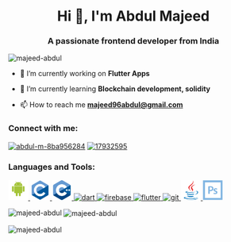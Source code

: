 <h1 align="center">Hi 👋, I'm Abdul Majeed</h1>
<h3 align="center">A passionate frontend developer from India</h3>

<p align="left"> <img src="https://komarev.com/ghpvc/?username=majeed-abdul&label=Profile%20views&color=0e75b6&style=flat" alt="majeed-abdul" /> </p>

- 🔭 I’m currently working on **Flutter Apps**

- 🌱 I’m currently learning **Blockchain development, solidity**

- 📫 How to reach me **majeed96abdul@gmail.com**

<h3 align="left">Connect with me:</h3>
<p align="left">
<a href="https://linkedin.com/in/abdul-m-8ba956284" target="blank"><img align="center" src="https://raw.githubusercontent.com/rahuldkjain/github-profile-readme-generator/master/src/images/icons/Social/linked-in-alt.svg" alt="abdul-m-8ba956284" height="30" width="40" /></a>
<a href="https://stackoverflow.com/users/17932595" target="blank"><img align="center" src="https://raw.githubusercontent.com/rahuldkjain/github-profile-readme-generator/master/src/images/icons/Social/stack-overflow.svg" alt="17932595" height="30" width="40" /></a>
</p>

<h3 align="left">Languages and Tools:</h3>
<p align="left"> <a href="https://developer.android.com" target="_blank" rel="noreferrer"> <img src="https://raw.githubusercontent.com/devicons/devicon/master/icons/android/android-original-wordmark.svg" alt="android" width="40" height="40"/> </a> <a href="https://www.cprogramming.com/" target="_blank" rel="noreferrer"> <img src="https://raw.githubusercontent.com/devicons/devicon/master/icons/c/c-original.svg" alt="c" width="40" height="40"/> </a> <a href="https://www.w3schools.com/cpp/" target="_blank" rel="noreferrer"> <img src="https://raw.githubusercontent.com/devicons/devicon/master/icons/cplusplus/cplusplus-original.svg" alt="cplusplus" width="40" height="40"/> </a> <a href="https://dart.dev" target="_blank" rel="noreferrer"> <img src="https://www.vectorlogo.zone/logos/dartlang/dartlang-icon.svg" alt="dart" width="40" height="40"/> </a> <a href="https://firebase.google.com/" target="_blank" rel="noreferrer"> <img src="https://www.vectorlogo.zone/logos/firebase/firebase-icon.svg" alt="firebase" width="40" height="40"/> </a> <a href="https://flutter.dev" target="_blank" rel="noreferrer"> <img src="https://www.vectorlogo.zone/logos/flutterio/flutterio-icon.svg" alt="flutter" width="40" height="40"/> </a> <a href="https://git-scm.com/" target="_blank" rel="noreferrer"> <img src="https://www.vectorlogo.zone/logos/git-scm/git-scm-icon.svg" alt="git" width="40" height="40"/> </a> <a href="https://www.java.com" target="_blank" rel="noreferrer"> <img src="https://raw.githubusercontent.com/devicons/devicon/master/icons/java/java-original.svg" alt="java" width="40" height="40"/> </a> <a href="https://www.photoshop.com/en" target="_blank" rel="noreferrer"> <img src="https://raw.githubusercontent.com/devicons/devicon/master/icons/photoshop/photoshop-line.svg" alt="photoshop" width="40" height="40"/> </a> </p>

<p><img align="left" src="https://github-readme-stats.vercel.app/api/top-langs?username=majeed-abdul&show_icons=true&locale=en&layout=compact" alt="majeed-abdul" /></p>

<p>&nbsp;<img align="center" src="https://github-readme-stats.vercel.app/api?username=majeed-abdul&show_icons=true&locale=en" alt="majeed-abdul" /></p>

<p><img align="center" src="https://github-readme-streak-stats.herokuapp.com/?user=majeed-abdul&" alt="majeed-abdul" /></p>
